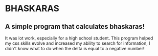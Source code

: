 # BHASKARAS
## A simple program that calculates bhaskaras!

It was lot work, especially for a high school student.
This program helped my css skills evolve and increased my ability to search for information, I didn't know what to do when the delta is equal to a negative number!

